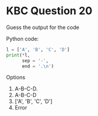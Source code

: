 # KBC Question 20

Guess the output for the code

Python code:

```py
l = ['A', 'B', 'C', 'D']
print(*l,
      sep = '-',
      end = '.\n')
```

Options

1. A-B-C-D.
2. A-B-C-D
3. ['A', 'B', 'C', 'D']
4. Error
